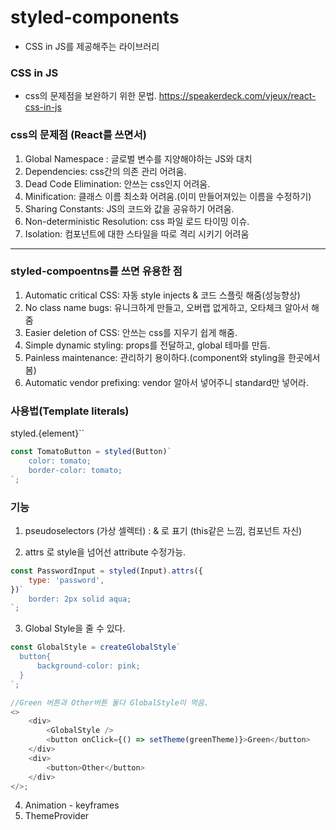 # styled-components

-   CSS in JS를 제공해주는 라이브러리

### CSS in JS

-   css의 문제점을 보완하기 위한 문법.
    https://speakerdeck.com/vjeux/react-css-in-js

### css의 문제점 (React를 쓰면서)

1. Global Namespace : 글로벌 변수를 지양해야하는 JS와 대치
2. Dependencies: css간의 의존 관리 어려움.
3. Dead Code Elimination: 안쓰는 css인지 어려움.
4. Minification: 클래스 이름 최소화 어려움.(이미 만들어져있는 이름을 수정하기)
5. Sharing Constants: JS의 코드와 값을 공유하기 어려움.
6. Non-deterministic Resolution: css 파일 로드 타이밍 이슈.
7. Isolation: 컴포넌트에 대한 스타일을 따로 격리 시키기 어려움

---

### styled-compoentns를 쓰면 유용한 점

1. Automatic critical CSS: 자동 style injects & 코드 스플릿 해줌(성능향상)
2. No class name bugs: 유니크하게 만들고, 오버랩 없게하고, 오타체크 알아서 해줌
3. Easier deletion of CSS: 안쓰는 css를 지우기 쉽게 해줌.
4. Simple dynamic styling: props를 전달하고, global 테마를 만듬.
5. Painless maintenance: 관리하기 용이하다.(component와 styling을 한곳에서 봄)
6. Automatic vendor prefixing: vendor 알아서 넣어주니 standard만 넣어라.

### 사용법(Template literals)

styled.{element}``

```javascript
const TomatoButton = styled(Button)`
    color: tomato;
    border-color: tomato;
`;
```

### 기능

1. pseudoselectors (가상 셀렉터) : & 로 표기 (this같은 느낌, 컴포넌트 자신)

2. attrs 로 style을 넘어선 attribute 수정가능.

```javascript
const PasswordInput = styled(Input).attrs({
    type: 'password',
})`
    border: 2px solid aqua;
`;
```

3. Global Style을 줄 수 있다.

```javascript
const GlobalStyle = createGlobalStyle`
  button{
      background-color: pink;
  }
`;

//Green 버튼과 Other버튼 둘다 GlobalStyle이 먹음.
<>
    <div>
        <GlobalStyle />
        <button onClick={() => setTheme(greenTheme)}>Green</button>
    </div>
    <div>
        <button>Other</button>
    </div>
</>;
```

4. Animation - keyframes
5. ThemeProvider
